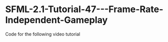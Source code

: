 SFML-2.1-Tutorial-47---Frame-Rate-Independent-Gameplay
======================================================

Code for the following video tutorial 
